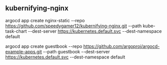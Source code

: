 ## kubernifying-nginx
argocd app create nginx-static --repo https://github.com/speedygamer12/kubernifying-nginx.git --path kube-task-chart --dest-server https://kubernetes.default.svc --dest-namespace default

argocd app create guestbook --repo https://github.com/argoproj/argocd-example-apps.git --path guestbook --dest-server https://kubernetes.default.svc --dest-namespace default